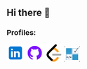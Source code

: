 ## Hi there 👋

<!--
**sanjv12/sanjv12** is a ✨ _special_ ✨ repository because its `README.md` (this file) appears on your GitHub profile.

Here are some ideas to get you started:

- 🔭 I’m currently working on ...
- 🌱 I’m currently learning ...
- 👯 I’m looking to collaborate on ...
- 🤔 I’m looking for help with ...
- 💬 Ask me about ...
- 📫 How to reach me: ...
- 😄 Pronouns: ...
- ⚡ Fun fact: ...
-->
### Profiles:
<a href="https://www.linkedin.com/in/sanjv12/"><img width="40" height="40" src="https://raw.githubusercontent.com/saran-3012/saran-3012/main/assets/linked-in.svg" alt="LinkedIn"/></a>
<a href="https://github.com/sanjv12"><img width="40" height="40" src="https://raw.githubusercontent.com/saran-3012/saran-3012/main/assets/git-hub.svg" alt="GitHub"/></a>
<a href="https://leetcode.com/u/sanjv12/"><img width="40" height="40" src="https://raw.githubusercontent.com/saran-3012/saran-3012/main/assets/leet-code.svg" alt="LeetCode"/></a>
<a href="https://www.skillrack.com/faces/resume.xhtml?id=355221&key=0289c4afdaa2271c65d02e46f79942d8b0b1813a"><img width="35" height="35" src="https://raw.githubusercontent.com/saran-3012/saran-3012/main/assets/skill-rack.svg" alt="SkillRack"/></a>
